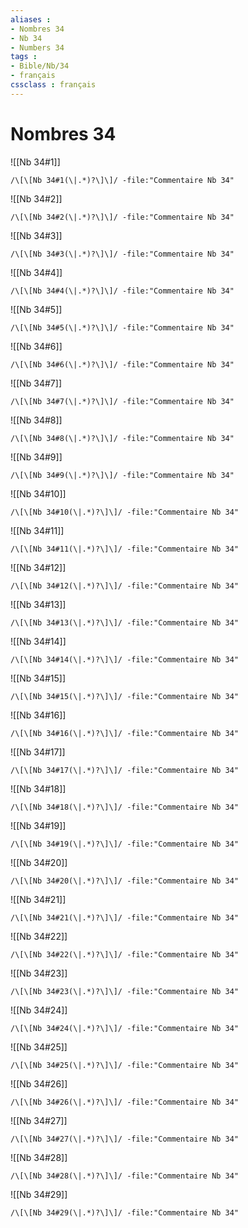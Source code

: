 ```yaml
---
aliases : 
- Nombres 34
- Nb 34
- Numbers 34
tags : 
- Bible/Nb/34
- français
cssclass : français
---
```


# Nombres 34

![[Nb 34#1]]

```query
/\[\[Nb 34#1(\|.*)?\]\]/ -file:"Commentaire Nb 34"
```

![[Nb 34#2]]

```query
/\[\[Nb 34#2(\|.*)?\]\]/ -file:"Commentaire Nb 34"
```

![[Nb 34#3]]

```query
/\[\[Nb 34#3(\|.*)?\]\]/ -file:"Commentaire Nb 34"
```

![[Nb 34#4]]

```query
/\[\[Nb 34#4(\|.*)?\]\]/ -file:"Commentaire Nb 34"
```

![[Nb 34#5]]

```query
/\[\[Nb 34#5(\|.*)?\]\]/ -file:"Commentaire Nb 34"
```

![[Nb 34#6]]

```query
/\[\[Nb 34#6(\|.*)?\]\]/ -file:"Commentaire Nb 34"
```

![[Nb 34#7]]

```query
/\[\[Nb 34#7(\|.*)?\]\]/ -file:"Commentaire Nb 34"
```

![[Nb 34#8]]

```query
/\[\[Nb 34#8(\|.*)?\]\]/ -file:"Commentaire Nb 34"
```

![[Nb 34#9]]

```query
/\[\[Nb 34#9(\|.*)?\]\]/ -file:"Commentaire Nb 34"
```

![[Nb 34#10]]

```query
/\[\[Nb 34#10(\|.*)?\]\]/ -file:"Commentaire Nb 34"
```

![[Nb 34#11]]

```query
/\[\[Nb 34#11(\|.*)?\]\]/ -file:"Commentaire Nb 34"
```

![[Nb 34#12]]

```query
/\[\[Nb 34#12(\|.*)?\]\]/ -file:"Commentaire Nb 34"
```

![[Nb 34#13]]

```query
/\[\[Nb 34#13(\|.*)?\]\]/ -file:"Commentaire Nb 34"
```

![[Nb 34#14]]

```query
/\[\[Nb 34#14(\|.*)?\]\]/ -file:"Commentaire Nb 34"
```

![[Nb 34#15]]

```query
/\[\[Nb 34#15(\|.*)?\]\]/ -file:"Commentaire Nb 34"
```

![[Nb 34#16]]

```query
/\[\[Nb 34#16(\|.*)?\]\]/ -file:"Commentaire Nb 34"
```

![[Nb 34#17]]

```query
/\[\[Nb 34#17(\|.*)?\]\]/ -file:"Commentaire Nb 34"
```

![[Nb 34#18]]

```query
/\[\[Nb 34#18(\|.*)?\]\]/ -file:"Commentaire Nb 34"
```

![[Nb 34#19]]

```query
/\[\[Nb 34#19(\|.*)?\]\]/ -file:"Commentaire Nb 34"
```

![[Nb 34#20]]

```query
/\[\[Nb 34#20(\|.*)?\]\]/ -file:"Commentaire Nb 34"
```

![[Nb 34#21]]

```query
/\[\[Nb 34#21(\|.*)?\]\]/ -file:"Commentaire Nb 34"
```

![[Nb 34#22]]

```query
/\[\[Nb 34#22(\|.*)?\]\]/ -file:"Commentaire Nb 34"
```

![[Nb 34#23]]

```query
/\[\[Nb 34#23(\|.*)?\]\]/ -file:"Commentaire Nb 34"
```

![[Nb 34#24]]

```query
/\[\[Nb 34#24(\|.*)?\]\]/ -file:"Commentaire Nb 34"
```

![[Nb 34#25]]

```query
/\[\[Nb 34#25(\|.*)?\]\]/ -file:"Commentaire Nb 34"
```

![[Nb 34#26]]

```query
/\[\[Nb 34#26(\|.*)?\]\]/ -file:"Commentaire Nb 34"
```

![[Nb 34#27]]

```query
/\[\[Nb 34#27(\|.*)?\]\]/ -file:"Commentaire Nb 34"
```

![[Nb 34#28]]

```query
/\[\[Nb 34#28(\|.*)?\]\]/ -file:"Commentaire Nb 34"
```

![[Nb 34#29]]

```query
/\[\[Nb 34#29(\|.*)?\]\]/ -file:"Commentaire Nb 34"
```


